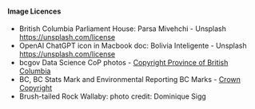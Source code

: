 #### Image Licences
- British Columbia Parliament House: Parsa Mivehchi - Unsplash https://unsplash.com/license
- OpenAI ChatGPT icon in Macbook doc: Bolivia Inteligente - Unsplash https://unsplash.com/license
- bcgov Data Science CoP photos - [Copyright Province of British Columbia](https://www2.gov.bc.ca/gov/content/home/copyright)
- BC, BC Stats Mark and Environmental Reporting BC Marks - [Crown Copyright](https://www2.gov.bc.ca/gov/content?id=202ADEEF3B3840E99ABAB3D1D1A5007B) 
- Brush-tailed Rock Wallaby: photo credit: Dominique Sigg
